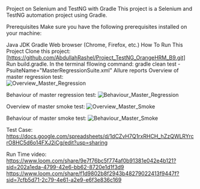 Project on Selenium and TestNG with Gradle
This project is a Selenium and TestNG automation project using Gradle.

Prerequisites
Make sure you have the following prerequisites installed on your machine:

Java JDK
Gradle
Web browser (Chrome, Firefox, etc.)
How To Run This Project
Clone this project: [https://github.com/AbdullahRashel/Project_TestNG_OrangeHRM_B9.git]
Run build.gradle.
In the terminal fllowing command: gradle clean test -PsuiteName="MasterRegressionSuite.xml"
Allure reports
Overview of master regression test:  
![Overview_Master_Regression](https://github.com/user-attachments/assets/6091c101-d7ec-4642-8ec4-373831348d60)

Behaviour of master regression test: 
![Behaviour_Master_Regression](https://github.com/user-attachments/assets/d5c54f7a-a358-4376-a8d0-b4196a1a0c7d)

Overview of master smoke test: 
![Overview_Master_Smoke](https://github.com/user-attachments/assets/8c2bf696-e839-4618-8a80-7549b3bc5fd7)

Behaviour of master smoke test: 
![Behaviour_Master_Smoke](https://github.com/user-attachments/assets/955aaea3-07c0-4d00-811a-97c72c013ebb)

Test Case:
https://docs.google.com/spreadsheets/d/1dCZvH7Q1rxRHCH_hZzQWLRYrcrO8HC5d6o14FXJ2iCg/edit?usp=sharing

Run Time video:
https://www.loom.com/share/9e7f76bc5f774af0b91381e042e4b121?sid=202a1eda-4799-42e6-bb62-8720e1d1f3d9
https://www.loom.com/share/f1d9802b8f2943b48279022413f9447f?sid=7cfb5d71-2c79-4e61-a2e9-e6f3e836c169
